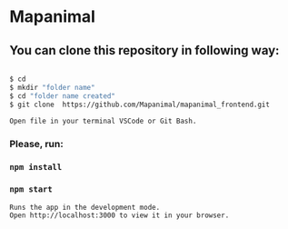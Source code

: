 # Mapanimal


## You can clone this repository in following way:

```sh

$ cd
$ mkdir "folder name"
$ cd "folder name created"
$ git clone  https://github.com/Mapanimal/mapanimal_frontend.git

Open file in your terminal VSCode or Git Bash.

```
### Please, run:

### `npm install`

### `npm start`
```sh
Runs the app in the development mode.
Open http://localhost:3000 to view it in your browser. 
```



